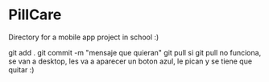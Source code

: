 # PillCare
Directory for a mobile app project in school :)


git add .
git commit -m "mensaje que quieran"
git pull 
si git pull no funciona, se van a desktop, les va a aparecer un boton azul, le pican y se tiene que quitar :)


